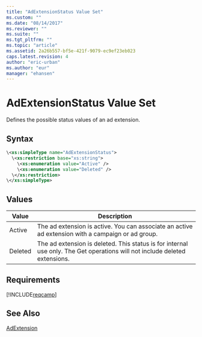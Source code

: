 ```yaml
---
title: "AdExtensionStatus Value Set"
ms.custom: ""
ms.date: "08/14/2017"
ms.reviewer: ""
ms.suite: ""
ms.tgt_pltfrm: ""
ms.topic: "article"
ms.assetid: 2a26b557-bf5e-421f-9079-ec9ef23eb023
caps.latest.revision: 4
author: "eric-urban"
ms.author: "eur"
manager: "ehansen"
---
```

# AdExtensionStatus Value Set
Defines the possible status values of an ad extension.

## Syntax

```xml
\<xs:simpleType name="AdExtensionStatus">
  \<xs:restriction base="xs:string">
    \<xs:enumeration value="Active" />
    \<xs:enumeration value="Deleted" />
  \</xs:restriction>
\</xs:simpleType>
```

## Values

|Value|Description|
|---------|---------------|
|Active|The ad extension is active. You can associate an active ad extension with a campaign or ad group.|
|Deleted|The ad extension is deleted. This status is for internal use only. The Get operations will not include deleted extensions.|

## Requirements
[!INCLUDE[reqcamp](../campaign-api/includes/reqcamp.md)]
## See Also
[AdExtension](../campaign-api/adextension-data-object.md)

